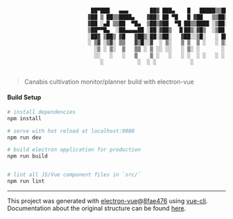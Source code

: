 ``` bash
                           ██▀███   ▄▄▄       ██▓ ███▄    █   █████▒▒█████   ██▀███  ▓█████   ██████ ▄▄▄█████▓
                          ▓██ ▒ ██▒▒████▄    ▓██▒ ██ ▀█   █ ▓██   ▒▒██▒  ██▒▓██ ▒ ██▒▓█   ▀ ▒██    ▒ ▓  ██▒ ▓▒
                          ▓██ ░▄█ ▒▒██  ▀█▄  ▒██▒▓██  ▀█ ██▒▒████ ░▒██░  ██▒▓██ ░▄█ ▒▒███   ░ ▓██▄   ▒ ▓██░ ▒░
                          ▒██▀▀█▄  ░██▄▄▄▄██ ░██░▓██▒  ▐▌██▒░▓█▒  ░▒██   ██░▒██▀▀█▄  ▒▓█  ▄   ▒   ██▒░ ▓██▓ ░ 
                          ░██▓ ▒██▒ ▓█   ▓██▒░██░▒██░   ▓██░░▒█░   ░ ████▓▒░░██▓ ▒██▒░▒████▒▒██████▒▒  ▒██▒ ░ 
                          ░ ▒▓ ░▒▓░ ▒▒   ▓▒█░░▓  ░ ▒░   ▒ ▒  ▒ ░   ░ ▒░▒░▒░ ░ ▒▓ ░▒▓░░░ ▒░ ░▒ ▒▓▒ ▒ ░  ▒ ░░   
                            ░▒ ░ ▒░  ▒   ▒▒ ░ ▒ ░░ ░░   ░ ▒░ ░       ░ ▒ ▒░   ░▒ ░ ▒░ ░ ░  ░░ ░▒  ░ ░    ░    
                            ░░   ░   ░   ▒    ▒ ░   ░   ░ ░  ░ ░   ░ ░ ░ ▒    ░░   ░    ░   ░  ░  ░    ░      
                              ░           ░  ░ ░           ░            ░ ░     ░        ░  ░      ░           
                                                                                    
```
> Canabis cultivation monitor/planner build with electron-vue

#### Build Setup

``` bash
# install dependencies
npm install

# serve with hot reload at localhost:9080
npm run dev

# build electron application for production
npm run build


# lint all JS/Vue component files in `src/`
npm run lint

```

---

This project was generated with [electron-vue](https://github.com/SimulatedGREG/electron-vue)@[8fae476](https://github.com/SimulatedGREG/electron-vue/tree/8fae4763e9d225d3691b627e83b9e09b56f6c935) using [vue-cli](https://github.com/vuejs/vue-cli). Documentation about the original structure can be found [here](https://simulatedgreg.gitbooks.io/electron-vue/content/index.html).
